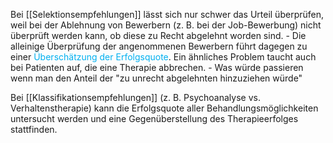 
Bei [[Selektionsempfehlungen]] lässt sich nur schwer das Urteil überprüfen, weil bei der Ablehnung von Bewerbern (z. B. bei der Job-Bewerbung) nicht überprüft werden kann, ob diese zu Recht abgelehnt worden sind. 
	- Die alleinige Überprüfung der angenommenen Bewerbern führt dagegen zu einer <span style="color:rgb(0, 176, 240)">Überschätzung der Erfolgsquote</span>. Ein ähnliches Problem taucht auch bei Patienten auf, die eine Therapie abbrechen.
	- Was würde passieren wenn man den Anteil der "zu unrecht abgelehnten hinzuziehen würde"


Bei [[Klassifikationsempfehlungen]] (z. B. Psychoanalyse vs. Verhaltenstherapie) kann die Erfolgsquote aller Behandlungsmöglichkeiten untersucht werden und eine Gegenüberstellung des Therapieerfolges stattfinden.